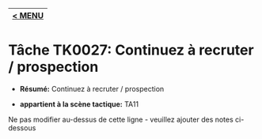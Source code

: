 |[< MENU](../README.md)|
|---|
# Tâche TK0027: Continuez à recruter / prospection

* **Résumé:** Continuez à recruter / prospection

* **appartient à la scène tactique:** TA11

Ne pas modifier au-dessus de cette ligne - veuillez ajouter des notes ci-dessous